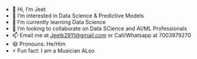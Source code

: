 - 👋 Hi, I’m Jeet
- 👀 I’m interested in Data Science & Predictive Models
- 🌱 I’m currently learning Data Science
- 💞️ I’m looking to collaborate on Data SCience and AI/ML Professionals
- 📫 Email me at Jeetk2911@gmail.com or Call/Whatsapp at 7003979270
- 😄 Pronouns: He/Him
- ⚡ Fun fact: I am a Musician ALso

<!---
Jeetk2911/Jeetk2911 is a ✨ special ✨ repository because its `README.md` (this file) appears on your GitHub profile.
You can click the Preview link to take a look at your changes.
--->
